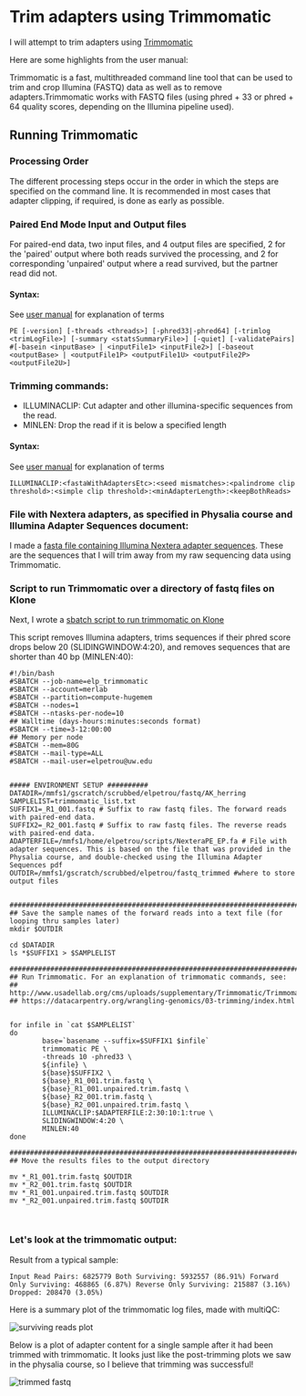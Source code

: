 # Trim adapters using Trimmomatic

I will attempt to trim adapters using [Trimmomatic](http://www.usadellab.org/cms/uploads/supplementary/Trimmomatic/TrimmomaticManual_V0.32.pdf)

Here are some highlights from the user manual:

Trimmomatic is a fast, multithreaded command line tool that can be used to trim and crop Illumina (FASTQ) data as well as to remove adapters.Trimmomatic works with FASTQ files (using phred + 33 or phred + 64 quality scores, depending on the Illumina pipeline used). 

## Running Trimmomatic

### Processing Order
The different processing steps occur in the order in which the steps are specified on the command line. It is recommended in most cases that adapter clipping, if required, is done as early as possible.

### Paired End Mode Input and Output files
For paired-end data, two input files, and 4 output files are specified, 2 for the 'paired' output where both reads survived the processing, and 2 for corresponding 'unpaired' output where a read survived, but the partner read did not.

#### Syntax: 
See [user manual](http://www.usadellab.org/cms/uploads/supplementary/Trimmomatic/TrimmomaticManual_V0.32.pdf) for explanation of terms
``` 
PE [-version] [-threads <threads>] [-phred33|-phred64] [-trimlog <trimLogFile>] [-summary <statsSummaryFile>] [-quiet] [-validatePairs] #[-basein <inputBase> | <inputFile1> <inputFile2>] [-baseout <outputBase> | <outputFile1P> <outputFile1U> <outputFile2P> <outputFile2U>]
```

### Trimming commands:

  - ILLUMINACLIP: Cut adapter and other illumina-specific sequences from the read.
  - MINLEN: Drop the read if it is below a specified length


#### Syntax:
See [user manual](http://www.usadellab.org/cms/uploads/supplementary/Trimmomatic/TrimmomaticManual_V0.32.pdf) for explanation of terms
```
ILLUMINACLIP:<fastaWithAdaptersEtc>:<seed mismatches>:<palindrome clip threshold>:<simple clip threshold>:<minAdapterLength>:<keepBothReads>
```

### File with Nextera adapters, as specified in Physalia course and Illumina Adapter Sequences document:

I made a [fasta file containing Illumina Nextera adapter sequences](https://github.com/EleniLPetrou/herring_whole_genome_sequencing/blob/main/Scripts/NexteraPE_EP.fa). These are the sequences that I will trim away from my raw sequencing data using Trimmomatic. 

### Script to run Trimmomatic over a directory of fastq files on Klone
 
Next, I wrote a [sbatch script to run trimmomatic on Klone](https://github.com/EleniLPetrou/herring_whole_genome_sequencing/blob/main/Scripts/trimmomatic_sbatch.sh)

This script removes Illumina adapters, trims sequences if their phred score drops below 20 (SLIDINGWINDOW:4:20), and removes sequences that are shorter than 40 bp (MINLEN:40):

```
#!/bin/bash
#SBATCH --job-name=elp_trimmomatic
#SBATCH --account=merlab
#SBATCH --partition=compute-hugemem
#SBATCH --nodes=1
#SBATCH --ntasks-per-node=10
## Walltime (days-hours:minutes:seconds format)
#SBATCH --time=3-12:00:00
## Memory per node
#SBATCH --mem=80G
#SBATCH --mail-type=ALL
#SBATCH --mail-user=elpetrou@uw.edu


##### ENVIRONMENT SETUP ##########
DATADIR=/mmfs1/gscratch/scrubbed/elpetrou/fastq/AK_herring
SAMPLELIST=trimmomatic_list.txt
SUFFIX1=_R1_001.fastq # Suffix to raw fastq files. The forward reads with paired-end data.
SUFFIX2=_R2_001.fastq # Suffix to raw fastq files. The reverse reads with paired-end data. 
ADAPTERFILE=/mmfs1/home/elpetrou/scripts/NexteraPE_EP.fa # File with adapter sequences. This is based on the file that was provided in the Physalia course, and double-checked using the Illumina Adapter Sequences pdf
OUTDIR=/mmfs1/gscratch/scrubbed/elpetrou/fastq_trimmed #where to store output files


##############################################################################
## Save the sample names of the forward reads into a text file (for looping thru samples later)
mkdir $OUTDIR

cd $DATADIR
ls *$SUFFIX1 > $SAMPLELIST

##############################################################################
## Run Trimmomatic. For an explanation of trimmomatic commands, see: 
## http://www.usadellab.org/cms/uploads/supplementary/Trimmomatic/TrimmomaticManual_V0.32.pdf
## https://datacarpentry.org/wrangling-genomics/03-trimming/index.html


for infile in `cat $SAMPLELIST`
do
        base=`basename --suffix=$SUFFIX1 $infile`
        trimmomatic PE \
        -threads 10 -phred33 \
        ${infile} \
        ${base}$SUFFIX2 \
        ${base}_R1_001.trim.fastq \
        ${base}_R1_001.unpaired.trim.fastq \
        ${base}_R2_001.trim.fastq \
        ${base}_R2_001.unpaired.trim.fastq \
        ILLUMINACLIP:$ADAPTERFILE:2:30:10:1:true \
        SLIDINGWINDOW:4:20 \
        MINLEN:40
done

#############################################################################
## Move the results files to the output directory

mv *_R1_001.trim.fastq $OUTDIR
mv *_R2_001.trim.fastq $OUTDIR
mv *_R1_001.unpaired.trim.fastq $OUTDIR
mv *_R2_001.unpaired.trim.fastq $OUTDIR



```

### Let's look at the trimmomatic output:

Result from a typical sample:

``` Input Read Pairs: 6825779 Both Surviving: 5932557 (86.91%) Forward Only Surviving: 468865 (6.87%) Reverse Only Surviving: 215887 (3.16%) Dropped: 208470 (3.05%) ```

Here is a summary plot of the trimmomatic log files, made with multiQC:

![surviving reads plot](https://github.com/EleniLPetrou/herring_whole_genome_sequencing/blob/main/Markdown/plots/plot_trimmomatic.png)

Below is a plot of adapter content for a single sample after it had been trimmed with trimmomatic. It looks just like the post-trimming plots we saw in the physalia course, so I believe that trimming was successful!

![trimmed fastq](https://github.com/EleniLPetrou/herring_whole_genome_sequencing/blob/main/Markdown/plots/adapter_content_PORT14_013_R1.fastq_trimmed.png)


